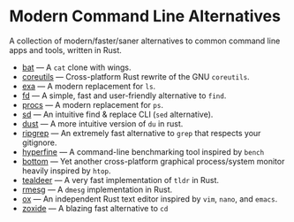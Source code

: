 # Modern Command Line Alternatives

A collection of modern/faster/saner alternatives to common command line apps and tools, written in Rust.

* [bat](https://github.com/sharkdp/bat) — A `cat` clone with wings.
* [coreutils](https://github.com/uutils/coreutils) — Cross-platform Rust rewrite of the GNU `coreutils`.
* [exa](https://github.com/ogham/exa) — A modern replacement for `ls`.
* [fd](https://github.com/sharkdp/fd) — A simple, fast and user-friendly alternative to `find`.
* [procs](https://github.com/dalance/procs) — A modern replacement for `ps`.
* [sd](https://github.com/chmln/sd) — An intuitive find & replace CLI (`sed` alternative).
* [dust](https://github.com/bootandy/dust) — A more intuitive version of `du` in rust.
* [ripgrep](https://github.com/BurntSushi/ripgrep) — An extremely fast alternative to `grep` that respects your gitignore.
* [hyperfine](https://github.com/sharkdp/hyperfine) — A command-line benchmarking tool inspired by `bench`
* [bottom](https://github.com/ClementTsang/bottom) — Yet another cross-platform graphical process/system monitor heavily inspired by `htop`.
* [tealdeer](https://github.com/dbrgn/tealdeer) — A very fast implementation of `tldr` in Rust.
* [rmesg](https://github.com/polyverse/rmesg) — A `dmesg` implementation in Rust.
* [ox](https://github.com/curlpipe/ox) — An independent Rust text editor inspired by `vim`, `nano`, and `emacs`.
* [zoxide](https://github.com/ajeetdsouza/zoxide) — A blazing fast alternative to `cd`
